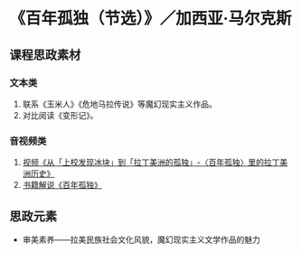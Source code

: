 # 《百年孤独（节选）》／加西亚·马尔克斯

## 课程思政素材

### 文本类

1. 联系《玉米人》《危地马拉传说》等魔幻现实主义作品。
2. 对比阅读《变形记》。

### 音视频类

1. [视频《从「上校发现冰块」到「拉丁美洲的孤独」-〈百年孤独〉里的拉丁美洲历史》](https://www.bilibili.com/video/BV1p44y1V73P/?spm_id_from=333.337.search-card.all.click&vd_source=9dd28950c31bfacab6a9020e0908c63f)
2. [书籍解说《百年孤独》](https://www.bilibili.com/video/BV1tP4y1A7kM/?spm_id_from=333.337.search-card.all.click&vd_source=9dd28950c31bfacab6a9020e0908c63f)

## 思政元素

- 审美素养——拉美民族社会文化风貌，魔幻现实主义文学作品的魅力
